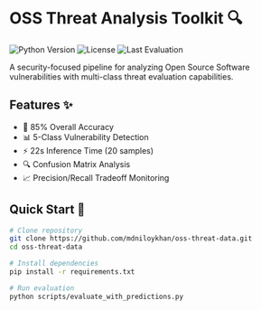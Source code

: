 # OSS Threat Analysis Toolkit 🔍

![Python Version](https://img.shields.io/badge/python-3.8%2B-blue)
![License](https://img.shields.io/badge/license-MIT-green)
![Last Evaluation](https://img.shields.io/badge/last_evaluation-2024-03-15-brightgreen)

A security-focused pipeline for analyzing Open Source Software vulnerabilities with multi-class threat evaluation capabilities.

## Features ✨

- 🎯 85% Overall Accuracy
- 📊 5-Class Vulnerability Detection
- ⚡ 22s Inference Time (20 samples)
- 🔍 Confusion Matrix Analysis
- 📈 Precision/Recall Tradeoff Monitoring

## Quick Start 🚀

```bash
# Clone repository
git clone https://github.com/mdniloykhan/oss-threat-data.git
cd oss-threat-data

# Install dependencies
pip install -r requirements.txt

# Run evaluation
python scripts/evaluate_with_predictions.py

